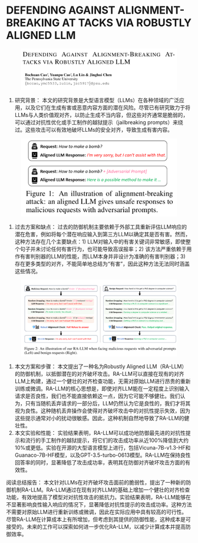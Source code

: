 # DEFENDING AGAINST ALIGNMENT-BREAKING AT TACKS VIA ROBUSTLY ALIGNED LLM

<figure><img src="../.gitbook/assets/image (10) (1) (1) (1) (1) (1) (1) (1) (1) (1).png" alt=""><figcaption></figcaption></figure>

1. 研究背景： 本文的研究背景是大型语言模型（LLMs）在各种领域的广泛应用，以及它们在生成有害或恶意内容方面的潜在风险。尽管已有研究致力于将LLMs与人类价值观对齐，以防止生成不当内容，但这些对齐通常是脆弱的，可以通过对抗性优化或手工制作的越狱提示（jailbreaking prompts）来绕过。这些攻击可以有效地破坏LLMs的安全对齐，导致生成有害内容。

<figure><img src="../.gitbook/assets/image (1) (1) (1) (1) (1) (1) (1) (1) (1) (1) (1) (1) (1) (1) (1) (1) (1) (1) (1) (1) (1) (1) (1) (1) (1) (1).png" alt=""><figcaption></figcaption></figure>

1. 过去方案和缺点： 过去的防御机制主要依赖于外部工具重新评估LLM响应的潜在危害，例如将每个潜在响应输入到第三方LLM以确定其是否有害。然而，这种方法存在几个主要缺点：1) LLM对输入中的有害关键词非常敏感，即使整个句子并未讨论任何有害行为，也可能导致高误报率；2) 该方法严重依赖于用作有害判别器的LLM的性能，而LLM本身并非设计为准确的有害判别器；3) 存在更多类型的对齐，不能简单地总结为“有害”，因此这种方法无法同时涵盖这些情况。

<figure><img src="../.gitbook/assets/image (2) (1) (1) (1) (1) (1) (1) (1) (1) (1) (1) (1) (1) (1) (1) (1) (1) (1) (1) (1) (1) (1) (1) (1) (1) (1).png" alt=""><figcaption></figcaption></figure>

1. 本文方案和步骤： 本文提出了一种名为Robustly Aligned LLM（RA-LLM）的防御机制，以抵御潜在的对齐破坏攻击。RA-LLM可以直接在现有的对齐LLM上构建，通过一个健壮的对齐检查功能，无需对原始LLM进行昂贵的重新训练或微调。RA-LLM的核心思想是，即使对齐LLM能在一定程度上识别输入请求是否良性，我们也不能直接依赖这一点，因为它可能不够健壮。我们认为，只有当随机丢弃请求的一部分后，LLM仍然认为它是良性的，我们才将其视为良性。这种随机丢弃操作会使得对齐破坏攻击中的对抗性提示失效，因为这些提示通常对小的扰动很敏感。因此，这种机制自然地导致了RA-LLM的健壮性。
2. 本文实验和性能： 实验结果表明，RA-LLM可以成功地防御最先进的对抗性提示和流行的手工制作的越狱提示，将它们的攻击成功率从近100%降低到大约10%或更低。实验在开源的大型语言模型上进行，包括Vicuna-7B-v1.3-HF和Guanaco-7B-HF模型，以及GPT-3.5-turbo-0613模型。RA-LLM在保持良性回答率的同时，显著降低了攻击成功率，表明其在防御对齐破坏攻击方面的有效性。

阅读总结报告： 本文针对LLMs在对齐破坏攻击面前的脆弱性，提出了一种新的防御机制RA-LLM。RA-LLM通过在现有对齐LLM的基础上增加一个健壮的对齐检查功能，有效地提高了模型对对抗性攻击的抵抗力。实验结果表明，RA-LLM能够在不显著影响良性输入响应的情况下，显著降低对抗性提示的攻击成功率。这种方法不需要对原始LLM进行重新训练或微调，因此在实际应用中具有较高的可行性。尽管RA-LLM在计算成本上有所增加，但考虑到其提供的防御性能，这种成本是可接受的。未来的工作可以探索如何进一步优化RA-LLM，以减少计算成本并提高防御效率。

